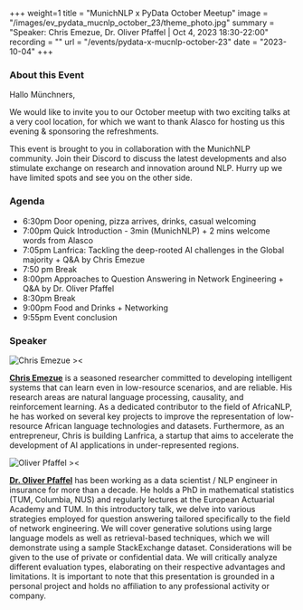 +++
weight=1
title = "MunichNLP x PyData October Meetup"
image = "/images/ev_pydata_mucnlp_october_23/theme_photo.jpg"
summary = "Speaker: Chris Emezue, Dr. Oliver Pfaffel | Oct 4, 2023 18:30-22:00"
recording = ""
url = "/events/pydata-x-mucnlp-october-23"
date = "2023-10-04"
+++


<!-- [![MunichNLP x PyData October Meetup](/images/ev_pydata_mucnlp_october_23/main.jpg)](https://www.meetup.com/pydata-munchen/events/296048004/)
### [**RSVP**](https://www.meetup.com/pydata-munchen/events/296048004/) & [**Location**](https://maps-googleapis.meetup.com/maps/api/staticmap?center=48.157528%2C%2011.584145&zoom=17&size=480x300&format=png&scale=1&key=AIzaSyBhcQiQISkjMBwLAugJj8V78nMPfitnr44&markers=icon%3Ahttps%3A%2F%2Fsecure.meetupstatic.com%2Fnext%2Fimages%2Fevent%2Fmup-custom-google-map-pin.png%7Ccolor%3A0xF65858%7C48.157528%2C%2011.584145) -->



### About this Event

Hallo Münchners,

We would like to invite you to our October meetup with two exciting talks at a very cool location, for which we want to thank Alasco for hosting us this evening & sponsoring the refreshments.

This event is brought to you in collaboration with the MunichNLP community. Join their Discord to discuss the latest developments and also stimulate exchange on research and innovation around NLP.
Hurry up we have limited spots and see you on the other side.


### Agenda

- 6:30pm Door opening, pizza arrives, drinks, casual welcoming
- 7:00pm Quick Introduction - 3min (MunichNLP) + 2 mins welcome words from Alasco
- 7:05pm Lanfrica: Tackling the deep-rooted AI challenges in the Global majority + Q&A by Chris Emezue
- 7:50 pm Break
- 8:00pm Approaches to Question Answering in Network Engineering + Q&A by Dr. Oliver Pfaffel
- 8:30pm Break
- 9:00pm Food and Drinks + Networking
- 9:55pm Event conclusion


### Speaker

![Chris Emezue ><](https://media.licdn.com/dms/image/C5603AQEBCaYpwagcWQ/profile-displayphoto-shrink_200_200/0/1588976757668?e=1700697600&v=beta&t=SOWkuwHDxhrKPJZB_4tMEy6zR3_Cwgv2e10UoZwaG2Y)

[**Chris Emezue**](https://www.linkedin.com/in/chrisemezue/) is a seasoned researcher committed to developing intelligent systems that can learn even in low-resource scenarios, and are reliable. His research areas are natural language processing, causality, and reinforcement learning. As a dedicated contributor to the field of AfricaNLP, he has worked on several key projects to improve the representation of low-resource African language technologies and datasets. Furthermore, as an entrepreneur, Chris is building Lanfrica, a startup that aims to accelerate the development of AI applications in under-represented regions.

![Oliver Pfaffel ><](/images/oliver-pfaffel.jpg) 

[**Dr. Oliver Pfaffel**](https://www.linkedin.com/in/oliver-pfaffel/) has been working as a data scientist / NLP engineer in insurance for more than a decade. He holds a PhD in mathematical statistics (TUM, Columbia, NUS) and regularly lectures at the European Actuarial Academy and TUM. In this introductory talk, we delve into various strategies employed for question answering tailored specifically to the field of network engineering. We will cover generative solutions using large language models as well as retrieval-based techniques, which we will demonstrate using a sample StackExchange dataset. Considerations will be given to the use of private or confidential data. We will critically analyze different evaluation types, elaborating on their respective advantages and limitations. It is important to note that this presentation is grounded in a personal project and holds no affiliation to any professional activity or company.
